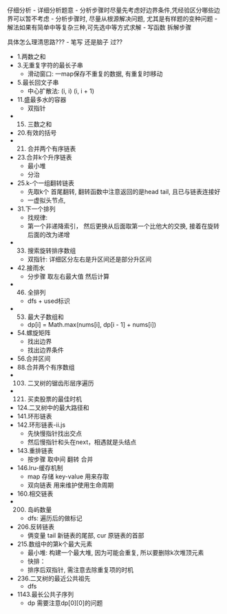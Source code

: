 

仔细分析 
    - 详细分析题意
    - 分析步骤时尽量先考虑好边界条件,凭经验区分哪些边界可以暂不考虑
    - 分析步骤时, 尽量从根源解决问题, 尤其是有样题的变种问题
    - 解法如果有简单中等复杂三种,可先选中等方式求解
    - 写函数 拆解步骤

具体怎么理清思路???
    - 笔写 还是脑子 过??
    

- 1.两数之和
- 3.无重复字符的最长子串
    - 滑动窗口: 一map保存不重复的数据, 有重复时l移动
- 5.最长回文子串
    - 中心扩散法: (i, i) (i, i + 1)
- 11.盛最多水的容器
    - 双指针
- 15. 三数之和
- 20.有效的括号
- 21. 合并两个有序链表
- 23.合并k个升序链表
    - 最小堆
    - 分治
- 25.k-个一组翻转链表
    - 先取k个 首尾翻转, 翻转函数中注意返回的是head tail, 且已与链表连接好
    - 一虚拟头节点,
- 31.下一个排列
    - 找规律:  
    - 第一个非递降索引， 然后更换从后面取第一个比他大的交换, 接着在旋转后面的改为递增
- 33. 搜索旋转排序数组
    - 双指针: 详细区分左右是升区间还是部分升区间
- 42.接雨水
    - 分步骤 取左右最大值 然后计算 
- 46. 全排列
    - dfs + used标识
- 53. 最大子数组和
    - dp[i] = Math.max(nums[i], dp[i - 1] + nums[i])
- 54.螺旋矩阵
    - 找出边界
    - 找出边界条件 
- 56.合并区间
- 88.合并两个有序数组
- 103. 二叉树的锯齿形层序遍历
- 121. 买卖股票的最佳时机
- 124.二叉树中的最大路径和
- 141.环形链表
- 142.环形链表-ii.js
    - 先快慢指针找出交点
    - 然后慢指针和头在next，相遇就是头结点
- 143.重排链表
    - 按步骤 取中间 翻转 合并
- 146.lru-缓存机制
    - map 存储 key-value 用来存取
    - 双向链表 用来维护使用生命周期
- 160.相交链表
- 200. 岛屿数量
    - dfs: 遍历后的做标记  
- 206.反转链表
    - 俩变量 tail 新链表的尾部, cur 原链表的首部
- 215.数组中的第k个最大元素
    - 最小堆: 构建一个最大堆, 因为可能会重复, 所以要删除k次堆顶元素
    - 快排：
    - 排序后双指针, 需注意去除重复项的时机
- 236.二叉树的最近公共祖先
    - dfs
- 1143.最长公共子序列
    - dp 需要注意dp[0][0]的问题

    
